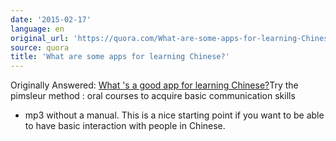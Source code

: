 ```yaml
---
date: '2015-02-17'
language: en
original_url: 'https://quora.com/What-are-some-apps-for-learning-Chinese/answer/Clément-Renaud'
source: quora
title: 'What are some apps for learning Chinese?'
---
```


Originally Answered: [What 's a good app for learning
Chinese?](http://quora.com/Whats-a-good-app-for-learning-Chinese?no_redirect=1)Try
the pimsleur method : oral courses to acquire basic communication skills
- mp3 without a manual. This is a nice starting point if you want to be
able to have basic interaction with people in Chinese.
